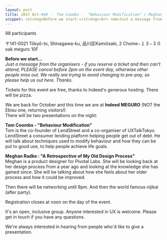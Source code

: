 ```yaml
---
layout: post
title: 2017 Oct-#40 -  Tom Coombs -  "Behaviour Modification" / Meghan Radke -  "Design Process review"
snippet: <strong>Before we start-</strong><br> <em>Just a message from the organisers - if you reserve a -
---
```

98 participants

 〒141-0021 Tōkyō-to, Shinagawa-ku, 品川区Kamiōsaki, 2 Chome−１３−３０ oak meguro 10F

<strong>Before we start...</strong><br>
<em>Just a message from the organisers - if you reserve a ticket and then can't attend, PLEASE cancel before 2pm on the event day, otherwise other people miss out. We really are trying to avoid changing to pre-pay, so please help us out here. Thanks.</em> 

Tickets for this event are free, thanks to Indeed's generous hosting. There will be pizza.

We are back for October and this time we are at <strong>Indeed MEGURO</strong> (NOT the Ebisu one, returning visitors!)<br>
There will be two presentations on the night:

<strong>Tom Coombs - "Behaviour Modification"</strong> <br>
Tom is the co-founder of LendStreet and a co-organiser of UXTalkTokyo. LendStreet a consumer lending platform helping people get out of debt. He will talk about techniques used to modify behaviour and how they can be put to good use, to help people achieve life goals. 

<strong>Meghan Radke : "A Retrospective of My Old Design Process"</strong> <br>
Meghan is a product designer for Pivotal Labs. She will be looking back at her design process from a year ago and looking at the knowledge she has gained since. She will be talking about how she feels about her older process and how it could be improved. 

Then there will be networking until 9pm. And then the world famous nijikai (after party).

Registration closes at noon on the day of the event.

It's an open, inclusive group. Anyone interested in UX is welcome. Please get in touch if you have any questions.

We're always interested in hearing from people who'd like to give a presentation.

